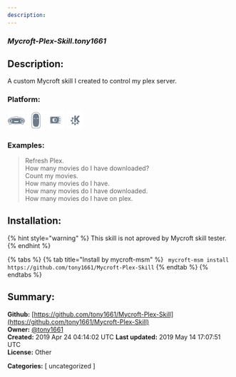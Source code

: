 ```yaml
---
description: 
---
```


### _Mycroft-Plex-Skill.tony1661_  
## Description:  
A custom Mycroft skill I created to control my plex server.  
  
  
### Platform:  
 ![Mark I](../.gitbook/assets/mark-1-icon.png)  ![Mark II](../.gitbook/assets/mark-2-icon.png)  ![Picroft](../.gitbook/assets/picroft-icon.png)  ![plasmoid](../.gitbook/assets/kde.png)   
### Examples:  
> Refresh Plex.  
> How many movies do I have downloaded?  
> Count my movies.  
> How many movies do I have.  
> How many movies do I have downloaded.  
> How many movies do I have on plex.  
  
## Installation:  
{% hint style="warning" %}
This skill is not aproved by Mycroft skill tester.
{% endhint %}
    
{% tabs %}
{% tab title="Install by mycroft-msm" %}
``` mycroft-msm install https://github.com/tony1661/Mycroft-Plex-Skill```
{% endtab %}
  {% endtabs %}
    
## Summary:  
**Github:** [https://github.com/tony1661/Mycroft-Plex-Skill](https://github.com/tony1661/Mycroft-Plex-Skill)  
**Owner:** [@tony1661](https://github.com/tony1661)  
**Created:** 2019 Apr 24 04:14:02 UTC  **Last updated:** 2019 May 14 17:07:51 UTC  
**License:** Other  
  
**Categories:** [ uncategorized ]   
